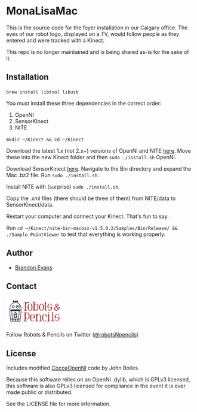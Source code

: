 MonaLisaMac
===========

This is the source code for the foyer installation in our Calgary office. The eyes of our robot logo, displayed on a TV, would follow people as they entered and were tracked with a Kinect.

This repo is no longer maintained and is being shared as-is for the sake of it.

Installation
------------

`brew install libtool libusb`

You must install these three dependencies in the correct order:

1. OpenNI
2. SensorKinect
3. NITE

`mkdir ~/Kinect && cd ~/Kinect`

Download the latest 1.x (not 2.x+) versions of OpenNI and NITE [here](http://www.openni.org/openni-sdk/openni-sdk-history-2/). Move these into the new Kinect folder and then `sudo ./install.sh` OpenNI.

Download SensorKinect [here](https://github.com/avin2/SensorKinect). Navigate to the Bin directory and expand the Mac .bz2 file. Run `sudo ./install.sh`.

Install NITE with (surprise) `sudo ./install.sh`.

Copy the .xml files (there should be three of them) from NITE/data to SensorKinect/data.

Restart your computer and connect your Kinect. That's fun to say.

Run `cd ~/Kinect/nite-bin-macosx-v1.5.0.2/Samples/Bin/Release/ && ./Sample-PointViewer` to test that everything is working properly.

Author
------

- [Brandon Evans](https://github.com/interstateone)

Contact
-------

<a href="http://www.robotsandpencils.com"><img src="R&PLogo.png" width="153" height="74" /></a>

Follow Robots & Pencils on Twitter ([@robotsNpencils](https://twitter.com/robotsNpencils))

License
-------

Includes modified [CocoaOpenNI](https://github.com/johnboiles/CocoaOpenNI) code by John Boiles.

Because this software relies on an OpenNI .dylib, which is GPLv3 licensed, this software is also GPLv3 licensed for compliance in the event it is ever made public or distributed.

See the LICENSE file for more information.

